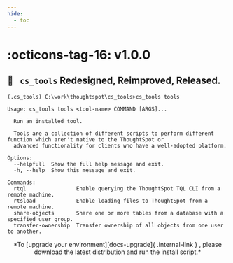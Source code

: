 ```yaml
---
hide:
  - toc
---
```


<style>
  /* Hide the Next button in the footer (so customers can't find the dev docs) */
  .md-footer__link--next { display: none; }
</style>


# :octicons-tag-16: v1.0.0
## :tada: &nbsp; `cs_tools` Redesigned, Reimproved, Released.

```console
(.cs_tools) C:\work\thoughtspot\cs_tools>cs_tools tools

Usage: cs_tools tools <tool-name> COMMAND [ARGS]...

  Run an installed tool.

  Tools are a collection of different scripts to perform different function which aren't native to the ThoughtSpot or
  advanced functionality for clients who have a well-adopted platform.

Options:
  --helpfull  Show the full help message and exit.
  -h, --help  Show this message and exit.

Commands:
  rtql                Enable querying the ThoughtSpot TQL CLI from a remote machine.
  rtsload             Enable loading files to ThoughtSpot from a remote machine.
  share-objects       Share one or more tables from a database with a specified user group.
  transfer-ownership  Transfer ownership of all objects from one user to another.
```

<center>*To [upgrade your environment][docs-upgrade]{ .internal-link } , please download
the latest distribution and run the install script.*</center>

[gh-release]: https://github.com/thoughtspot/cs_tools/releases/tag/v1.0.0
[docs-upgrade]: ../tutorial/install.md
